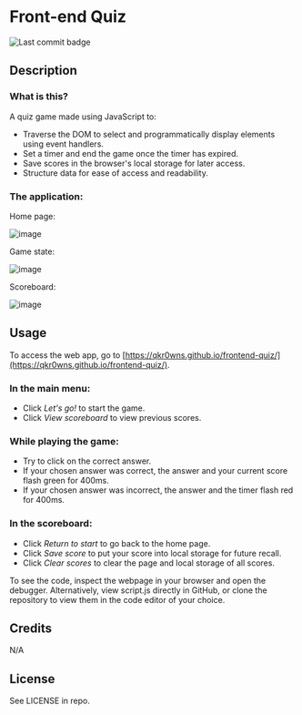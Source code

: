 # Front-end Quiz
![Last commit badge](https://img.shields.io/github/last-commit/qkr0wns/frontend-quiz)

## Description
### What is this?

A quiz game made using JavaScript to:
- Traverse the DOM to select and programmatically display elements using event handlers.
- Set a timer and end the game once the timer has expired.
- Save scores in the browser's local storage for later access.
- Structure data for ease of access and readability.


### The application:

Home page:

![image](https://user-images.githubusercontent.com/115042610/229008044-94706981-a34f-4488-984b-46a8a22391cf.png)

Game state:

![image](https://user-images.githubusercontent.com/115042610/229009004-2b3f4648-6137-4018-85af-934be63af31b.png)

Scoreboard:

![image](https://user-images.githubusercontent.com/115042610/229016231-4cb4e89b-7a88-45da-b369-c6f59cc05b50.png)

## Usage
To access the web app, go to [https://qkr0wns.github.io/frontend-quiz/](https://qkr0wns.github.io/frontend-quiz/).

### In the main menu:
- Click *Let's go!* to start the game.
- Click *View scoreboard* to view previous scores.

### While playing the game:
- Try to click on the correct answer.
- If your chosen answer was correct, the answer and your current score flash green for 400ms.
- If your chosen answer was incorrect, the answer and the timer flash red for 400ms.

### In the scoreboard:
- Click *Return to start* to go back to the home page.
- Click *Save score* to put your score into local storage for future recall.
- Click *Clear scores* to clear the page and local storage of all scores.


To see the code, inspect the webpage in your browser and open the debugger. Alternatively, view script.js directly in GitHub, or clone the repository to view them in the code editor of your choice.


## Credits
N/A

## License
See LICENSE in repo.

